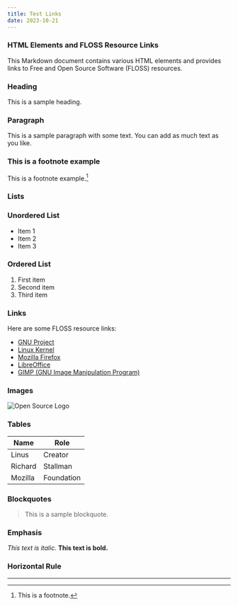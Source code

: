 ```yaml
---
title: Test Links
date: 2023-10-21
---
```

### HTML Elements and FLOSS Resource Links

This Markdown document contains various HTML elements and provides links to Free and Open Source Software (FLOSS) resources.

### Heading
This is a sample heading.

### Paragraph
This is a sample paragraph with some text. You can add as much text as you like.

### This is a footnote example
This is a footnote example.[^1]

[^1]: This is a footnote.

### Lists

### Unordered List
- Item 1
- Item 2
- Item 3

### Ordered List
1. First item
2. Second item
3. Third item

### Links
Here are some FLOSS resource links:

- [GNU Project](https://www.gnu.org/)
- [Linux Kernel](https://www.kernel.org/)
- [Mozilla Firefox](https://www.mozilla.org/en-US/firefox/new/)
- [LibreOffice](https://www.libreoffice.org/)
- [GIMP (GNU Image Manipulation Program)](https://www.gimp.org/)

### Images
![Open Source Logo](https://upload.wikimedia.org/wikipedia/commons/thumb/3/35/Tux.svg/500px-Tux.svg.png)

### Tables

| Name      | Role          |
|-----------|---------------|
| Linus     | Creator       |
| Richard   | Stallman      |
| Mozilla   | Foundation    |

### Blockquotes
> This is a sample blockquote.

### Emphasis
*This text is italic.*
**This text is bold.**

### Horizontal Rule
---
